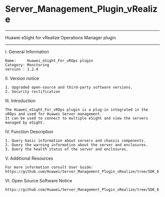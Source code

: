 # Server_Management_Plugin_vRealize

**********************************************************************************
Huawei eSight for vRealize Operations Manager plugin
**********************************************************************************

I. General Information 

    Name:     Huawei_eSight_For_vROps plugin
    Category: Monitoring 
    version : 1.2.4
    
II. Version notice

    1. Upgraded open-source and third-party software versions.
    2. Security rectification

III. Introduction

    The Huawei_eSight_For_vROps plugin is a plug-in integrated in the vROps and used for Huawei Server management. 
    It can be used to connect to multiple eSight and view the servers managed by eSight.

IV. Function Description
    
    1. Query basic information about servers and chassis components.
    2. Query the warning information about the server and enclosures.
    3. Query the health status of the server and enclosures.

V. Additional Resources

    For more information consult User Guide: https://github.com/Huawei/Server_Management_Plugin_vRealize/tree/SDK_6.3/docs

VI. Open Source Software Notice

    https://github.com/Huawei/Server_Management_Plugin_vRealize/tree/SDK_6.3/docs/Open%20Source%20Software%20Notice.doc
